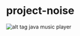 # project-noise
![alt tag](https://www.dropbox.com/s/hwksp9m5qba13bg/Capture.PNG?dl=0)
java music player
